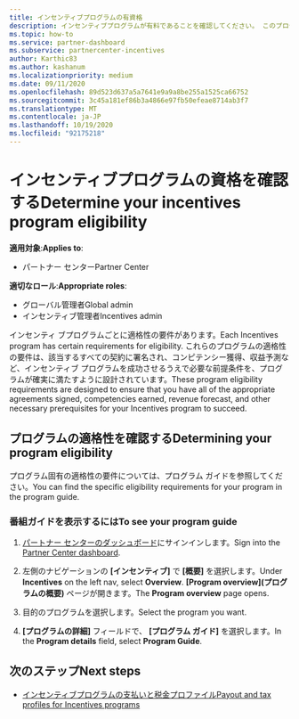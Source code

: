 ```yaml
---
title: インセンティブプログラムの有資格
description: インセンティブプログラムが有料であることを確認してください。 このプロセスには、プログラムガイドでの資格の確認が含まれます。
ms.topic: how-to
ms.service: partner-dashboard
ms.subservice: partnercenter-incentives
author: Karthic83
ms.author: kashanum
ms.localizationpriority: medium
ms.date: 09/11/2020
ms.openlocfilehash: 89d523d637a5a7641e9a9a8be255a1525ca66752
ms.sourcegitcommit: 3c45a181ef86b3a4866e97fb50efeae8714ab3f7
ms.translationtype: MT
ms.contentlocale: ja-JP
ms.lasthandoff: 10/19/2020
ms.locfileid: "92175218"
---
```

# <a name="determine-your-incentives-program-eligibility"></a><span data-ttu-id="eb338-104">インセンティブプログラムの資格を確認する</span><span class="sxs-lookup"><span data-stu-id="eb338-104">Determine your incentives program eligibility</span></span>

<span data-ttu-id="eb338-105">**適用対象**:</span><span class="sxs-lookup"><span data-stu-id="eb338-105">**Applies to**:</span></span>

- <span data-ttu-id="eb338-106">パートナー センター</span><span class="sxs-lookup"><span data-stu-id="eb338-106">Partner Center</span></span>

<span data-ttu-id="eb338-107">**適切なロール**:</span><span class="sxs-lookup"><span data-stu-id="eb338-107">**Appropriate roles**:</span></span>

- <span data-ttu-id="eb338-108">グローバル管理者</span><span class="sxs-lookup"><span data-stu-id="eb338-108">Global admin</span></span>
- <span data-ttu-id="eb338-109">インセンティブ管理者</span><span class="sxs-lookup"><span data-stu-id="eb338-109">Incentives admin</span></span>

 <span data-ttu-id="eb338-110">インセンティ ブプログラムごとに適格性の要件があります。</span><span class="sxs-lookup"><span data-stu-id="eb338-110">Each Incentives program has certain requirements for eligibility.</span></span> <span data-ttu-id="eb338-111">これらのプログラムの適格性の要件は、該当するすべての契約に署名され、コンピテンシー獲得、収益予測など、インセンティブ プログラムを成功させるうえで必要な前提条件を、プログラムが確実に満たすように設計されています。</span><span class="sxs-lookup"><span data-stu-id="eb338-111">These program eligibility requirements are designed to ensure that you have all of the appropriate agreements signed, competencies earned, revenue forecast, and other necessary prerequisites for your Incentives program to succeed.</span></span>

## <a name="determining-your-program-eligibility"></a><span data-ttu-id="eb338-112">プログラムの適格性を確認する</span><span class="sxs-lookup"><span data-stu-id="eb338-112">Determining your program eligibility</span></span>

<span data-ttu-id="eb338-113">プログラム固有の適格性の要件については、プログラム ガイドを参照してください。</span><span class="sxs-lookup"><span data-stu-id="eb338-113">You can find the specific eligibility requirements for your program in the program guide.</span></span> 

### <a name="to-see-your-program-guide"></a><span data-ttu-id="eb338-114">番組ガイドを表示するには</span><span class="sxs-lookup"><span data-stu-id="eb338-114">To see your program guide</span></span>

1. <span data-ttu-id="eb338-115">[パートナー センターのダッシュボード](https://partner.microsoft.com/dashboard/)にサインインします。</span><span class="sxs-lookup"><span data-stu-id="eb338-115">Sign into the [Partner Center dashboard](https://partner.microsoft.com/dashboard/).</span></span>

2. <span data-ttu-id="eb338-116">左側のナビゲーションの **[インセンティブ]** で **[概要]** を選択します。</span><span class="sxs-lookup"><span data-stu-id="eb338-116">Under **Incentives** on the left nav, select **Overview**.</span></span> <span data-ttu-id="eb338-117">**[Program overview]\(プログラムの概要\)** ページが開きます。</span><span class="sxs-lookup"><span data-stu-id="eb338-117">The **Program overview** page opens.</span></span>

3. <span data-ttu-id="eb338-118">目的のプログラムを選択します。</span><span class="sxs-lookup"><span data-stu-id="eb338-118">Select the program you want.</span></span>

4. <span data-ttu-id="eb338-119">**[プログラムの詳細]** フィールドで、 **[プログラム ガイド]** を選択します。</span><span class="sxs-lookup"><span data-stu-id="eb338-119">In the **Program details** field, select **Program Guide**.</span></span>

## <a name="next-steps"></a><span data-ttu-id="eb338-120">次のステップ</span><span class="sxs-lookup"><span data-stu-id="eb338-120">Next steps</span></span>

- [<span data-ttu-id="eb338-121">インセンティブプログラムの支払いと税金プロファイル</span><span class="sxs-lookup"><span data-stu-id="eb338-121">Payout and tax profiles for Incentives programs</span></span>](incentives-create-and-manage-your-payout-and-tax-profiles.md)